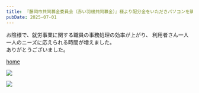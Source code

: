 ```yaml
---
title: 『藤岡市共同募金委員会（赤い羽根共同募金）』様より配分金をいただきパソコンを購入しました
pubDate: 2025-07-01
---
```


お陰様で、就労事業に関する職員の事務処理の効率が上がり、 利用者さん一人一人のニーズに応えられる時間が増えました。<br>ありがとうございました。

[home](http://www.seiwakai-fujioka.or.jp/)

![](/images/honoka-hp01.jpg)

![](/images/honoka-hp01.jpg)